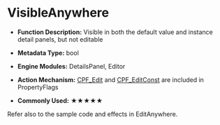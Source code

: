 # VisibleAnywhere

- **Function Description:** Visible in both the default value and instance detail panels, but not editable

- **Metadata Type:** bool
- **Engine Modules:** DetailsPanel, Editor
- **Action Mechanism:** [CPF_Edit](../../../Flags/EPropertyFlags/CPF_Edit.md) and [CPF_EditConst](../../../Flags/EPropertyFlags/CPF_EditConst.md) are included in PropertyFlags
- **Commonly Used:** ★★★★★

Refer also to the sample code and effects in EditAnywhere.